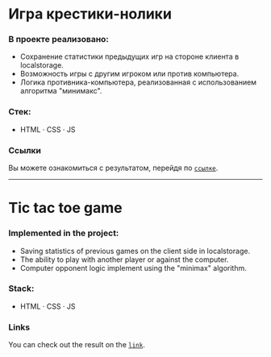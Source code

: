 # Игра крестики-нолики 

### В проекте реализовано:

* Сохранение статистики предыдущих игр на стороне клиента в localstorage.
* Возможность игры с другим игроком или против компьютера.
* Логика противника-компьютера, реализованная с использованием алгоритма "минимакс".

### Стек:

* HTML · CSS · JS

### Ссылки

Вы можете ознакомиться с результатом, перейдя по [`ссылке`](https://leonidparshentsev.github.io/Tic_Tac_Toe_game/).

---

# Tic tac toe game 

### Implemented in the project:

* Saving statistics of previous games on the client side in localstorage.
* The ability to play with another player or against the computer.
* Computer opponent logic implement using the "minimax" algorithm.

### Stack:

* HTML · CSS · JS

### Links

You can check out the result on the [`link`](https://leonidparshentsev.github.io/Tic_Tac_Toe_game/).
